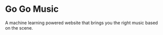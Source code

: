# Go Go Music

A machine learning powered website that brings you the right music based on the scene.
